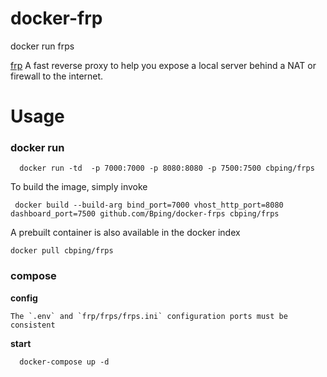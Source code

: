# docker-frp

   docker run frps
   

[frp](https://github.com/fatedier/frp)  A fast reverse proxy to help you expose a local server behind a NAT or firewall to the internet.

# Usage

### docker run

```
  docker run -td  -p 7000:7000 -p 8080:8080 -p 7500:7500 cbping/frps
```

To build the image, simply invoke

     docker build --build-arg bind_port=7000 vhost_http_port=8080 dashboard_port=7500 github.com/Bping/docker-frps cbping/frps

A prebuilt container is also available in the docker index

    docker pull cbping/frps


### compose

**config**

    The `.env` and `frp/frps/frps.ini` configuration ports must be consistent

**start**

```
  docker-compose up -d
```




